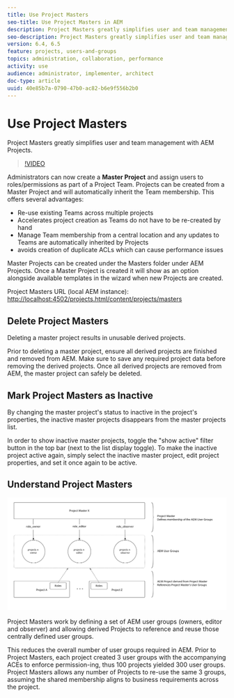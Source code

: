 ```yaml
---
title: Use Project Masters
seo-title: Use Project Masters in AEM
description: Project Masters greatly simplifies user and team management with AEM Projects.
seo-description: Project Masters greatly simplifies user and team management with AEM Projects.
version: 6.4, 6.5
feature: projects, users-and-groups
topics: administration, collaboration, performance
activity: use
audience: administrator, implementer, architect
doc-type: article
uuid: 40e85b7a-0790-47b0-ac82-b6e9f556b2b0
---
```


# Use Project Masters

Project Masters greatly simplifies user and team management with AEM Projects.

>[!VIDEO](https://video.tv.adobe.com/v/17740/?quality=9)

Administrators can now create a **Master Project** and assign users to roles/permissions as part of a Project Team. Projects can be created from a Master Project and will automatically inherit the Team membership. This offers several advantages:

* Re-use existing Teams across multiple projects
* Accelerates project creation as Teams do not have to be re-created by hand
* Manage Team membership from a central location and any updates to Teams are automatically inherited by Projects
* avoids creation of duplicate ACLs which can cause performance issues

Master Projects can be created under the Masters folder under AEM Projects. Once a Master Project is created it will show as an option alongside available templates in the wizard when new Projects are created.

Project Masters URL (local AEM instance): [http://localhost:4502/projects.html/content/projects/masters](http://localhost:4502/projects.html/content/projects/masters)

## Delete Project Masters

Deleting a master project results in unusable derived projects. 

Prior to deleting a master project, ensure all derived projects are finished and removed from AEM. Make sure to save any required project data before removing the derived projects. Once all derived projects are removed from AEM, the master project can safely be deleted.

## Mark Project Masters as Inactive

By changing the master project's status to inactive in the project's properties, the inactive master projects disappears from the master projects list. 

In order to show inactive master projects, toggle the "show active" filter button in the top bar (next to the list display toggle). To make the inactive project active again, simply select the inactive master project, edit project properties, and set it once again to be active.

## Understand Project Masters

![Project masters technical view](assets/use-project-masters/project-masters-architecture.png)

Project Masters work by defining a set of AEM user groups (owners, editor and observer) and allowing derived Projects to reference and reuse those centrally defined user groups.

This reduces the overall number of user groups required in AEM. Prior to Project Masters, each project created 3 user groups with the accompanying ACEs to enforce permission-ing, thus 100 projects yielded 300 user groups. Project Masters allows any number of Projects to re-use the same 3 groups, assuming the shared membership aligns to business requirements across the project.
